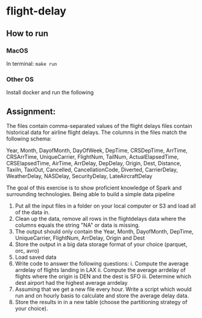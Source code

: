 # flight-delay

## How to run

### MacOS
In terminal:
`make run`

### Other OS
Install docker and run the following 
<!-- TODO - basically put the contents of makefile here -->

## Assignment:
The files contain comma-separated values of the flight delays files contain historical data for airline flight delays. The columns in the files match the following schema:

Year, Month, DayofMonth, DayOfWeek, DepTime, CRSDepTime, ArrTime, CRSArrTime, UniqueCarrier, FlightNum, TailNum, ActualElapsedTime, CRSElapsedTime, AirTime, ArrDelay, DepDelay, Origin, Dest, Distance, TaxiIn, TaxiOut, Cancelled, CancellationCode, Diverted, CarrierDelay, WeatherDelay, NASDelay, SecurityDelay, LateAircraftDelay

The goal of this exercise is to show proficient knowledge of Spark and surrounding technologies. Being able to build a simple data pipeline

1. Put all the input files in a folder on your local computer or S3 and load all of the data in.
2. Clean up the data, remove all rows in the flightdelays data where the columns equals the string "NA" or data is missing.
3. The output should only contain the Year, Month, DayofMonth, DepTime, UniqueCarrier, FlightNum, ArrDelay, Origin and Dest
4. Store the output in a big data storage format of your choice (parquet, orc, avro)
5. Load saved data
6. Write code to answer the following questions:
i. Compute the average arrdelay of flights landing in LAX
ii. Compute the average arrdelay of flights where the origin is DEN and the dest is SFO
iii. Determine which dest airport had the highest average arrdelay
7. Assuming that we get a new file every hour. Write a script which would run and on hourly basis to calculate and store the average delay data.
8. Store the results in in a new table (choose the partitioning strategy of your choice).